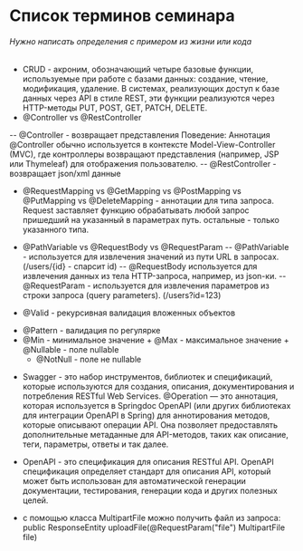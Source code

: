 # Список терминов семинара
###### Нужно написать определения с примером из жизни или кода
- CRUD -  акроним, обозначающий четыре базовые функции, используемые при работе с базами данных: создание, чтение, модификация, удаление. В системах, реализующих доступ к базе данных через API в стиле REST, эти функции реализуются через HTTP-методы PUT, POST, GET, PATCH, DELETE.
- @Controller vs @RestController 

-- @Controller - возвращает представления
Поведение: Аннотация @Controller обычно используется в контексте Model-View-Controller (MVC), где контроллеры возвращают представления (например, JSP или Thymeleaf) для отображения пользователю.
-- @RestController - возвращает json/xml данные

- @RequestMapping vs @GetMapping vs @PostMapping vs @PutMapping vs @DeleteMapping - аннотации для типа запроса. Request заставляет функцию обрабатывать любой запрос пришедший на указанный в параметрах путь. остальные - только указанного типа.
- @PathVariable vs @RequestBody vs @RequestParam
-- @PathVariable - используется для извлечения значений из пути URL в запросах. (/users/{id} - спарсит id)
-- @RequestBody используется для извлечения данных из тела HTTP-запроса, например, из json-ки.
-- @RequestParam - используется для извлечения параметров из строки запроса (query parameters). (/users?id=123)

- @Valid - рекурсивная валидация вложенных объектов
 + @Pattern - валидация по регулярке
  + @Min - минимальное значение + 
  @Max - максимальное значение +
   @Nullable - поле nullable
    + @NotNull - поле не nullable
- Swagger -  это набор инструментов, библиотек и спецификаций, которые используются для создания, описания, документирования и потребления RESTful Web Services. 
@Operation — это аннотация, которая используется в Springdoc OpenAPI (или других библиотеках для интеграции OpenAPI в Spring) для аннотирования методов, которые описывают операции API. Она позволяет предоставлять дополнительные метаданные для API-методов, таких как описание, теги, параметры, ответы и так далее.
- OpenAPI - это спецификация для описания RESTful API. OpenAPI спецификация определяет стандарт для описания API, который может быть использован для автоматической генерации документации, тестирования, генерации кода и других полезных целей.

- с помощью класса MultipartFile можно получить файл из запроса:
public ResponseEntity<String> uploadFile(@RequestParam("file") MultipartFile file) 
